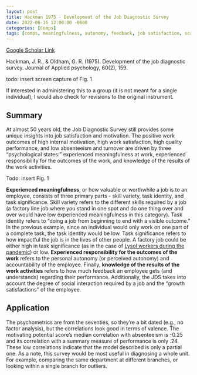 ```yaml
---
layout: post
title: Hackman 1975 - Development of the Job Diagnostic Survey
date: 2022-06-16 12:00:00 -0600
categories: [Comps]
tags: [comps, meaningfulness, autonomy, feedback, job satisfaction, scale]
---
```

[Google Scholar Link](https://scholar.google.com/scholar?hl=en&as_sdt=0%2C45&q=Development+of+the+job+diagnostic+survey&btnG=)

Hackman, J. R., & Oldham, G. R. (1975). Development of the job diagnostic survey. Journal of Applied psychology, 60(2), 159.

todo: insert screen capture of Fig. 1

If interested in administering this to a group (it is not meant for a single individual), I would also check for revisions to the original instrument.

## Summary
At almost 50 years old, the Job Diagnostic Survey still provides some unique insights into job satisfaction and motivation.  The positive work outcomes of high internal motivation, high work satisfaction, high quality performance, and low absenteeism and turnover are driven by three “psychological states:” experienced meaningfulness at work, experienced responsibility for the outcomes of the work, and knowledge of the results of the work activities.

Todo: insert Fig. 1

**Experienced meaningfulness**, or how valuable or worthwhile a job is to an employee, consists of three primary parts - skill variety, task identity, and task significance.  Skill variety refers to the different skills required by a job (a factory line job where you stand in one spot and do one thing over and over would have low experienced meaningfulness in this category).  Task identity refers to “doing a job from beginning to end with a visible outcome.”  In the previous example, since an individual would only work on one part of a complete task, the task identity would be low.  Task significance refers to how impactful the job is in the lives of other people.  A factory job could be either high in task significance (as in the case of [Lysol workers during the pandemic](https://www.wsj.com/articles/the-workers-at-a-lysol-plant-have-a-mission-now-11587482618?mod=hp_featst_pos3)) or low.  **Experienced responsibility for the outcomes of the work** refers to the personal autonomy (or perceived autonomy)  and accountability of the employee.  Finally, **knowledge of the results of the work activities** refers to how much feedback an employee gets (and understands) regarding their performance.  Additionally, the JDS takes into account the degree of social interaction required by a job and the “growth satisfactions” of the employee.

## Application
The psychometrics are from the seventies, so they’re a bit dated (e.g., no factor analysis), but the correlations look good in terms of valence.  The motivating potential score’s median correlation with absenteeism is -0.25 and its correlation with a summary measure of performance is only .24.  These low correlations indicate that the model described is only a partial one.  As a note, this survey would be most useful in diagnosing a whole unit.  For example, comparing the same department at different branches, or looking within a single branch for outliers.